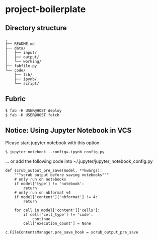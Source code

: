 # project-boilerplate

## Directory structure

```
.
├── README.md
├── data/
│   ├── input/
│   ├── output/
│   └── working/
├── fabfile.py
└── code/
    ├── lib/
    ├── ipynb/
    └── script/
```

## Fubric

```
$ fab -H USER@HOST deploy
$ fab -H USER@HOST fetch
```

## Notice: Using Jupyter Notebook in VCS

Please start jupyter notebook with this option

```
$ jupyter notebook --config=.ipynb_config.py
```

... or add the following code into ~/.jupyter/jupyter_notebook_config.py

```
def scrub_output_pre_save(model, **kwargs):
    """scrub output before saving notebooks"""
    # only run on notebooks
    if model['type'] != 'notebook':
        return
    # only run on nbformat v4
    if model['content']['nbformat'] != 4:
        return

    for cell in model['content']['cells']:
        if cell['cell_type'] != 'code':
            continue
        cell['execution_count'] = None

c.FileContentsManager.pre_save_hook = scrub_output_pre_save
```

